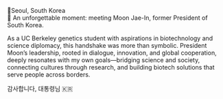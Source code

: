 
📍Seoul, South Korea  
🤝 An unforgettable moment: meeting Moon Jae-In, former President of South Korea.

As a UC Berkeley genetics student with aspirations in biotechnology and science diplomacy, this handshake was more than symbolic. President Moon’s leadership, rooted in dialogue, innovation, and global cooperation, deeply resonates with my own goals—bridging science and society, connecting cultures through research, and building biotech solutions that serve people across borders.


감사합니다, 대통령님 🇰🇷

